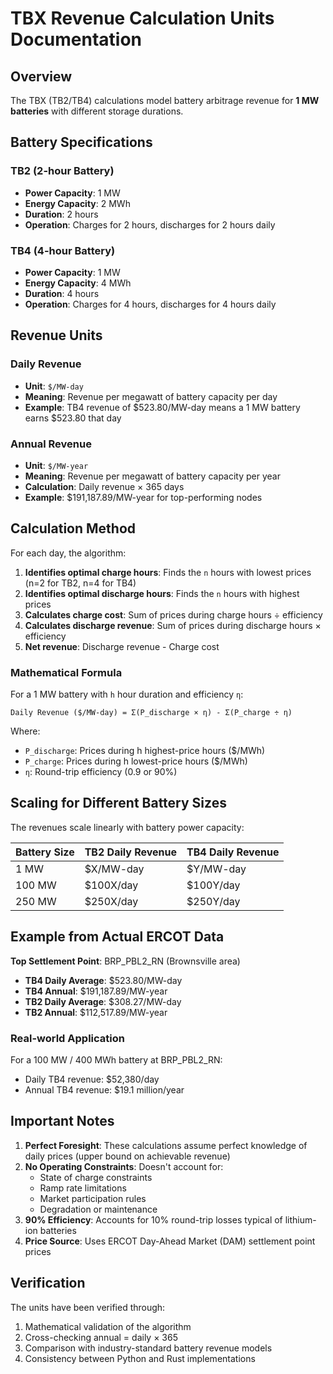 # TBX Revenue Calculation Units Documentation

## Overview
The TBX (TB2/TB4) calculations model battery arbitrage revenue for **1 MW batteries** with different storage durations.

## Battery Specifications

### TB2 (2-hour Battery)
- **Power Capacity**: 1 MW
- **Energy Capacity**: 2 MWh
- **Duration**: 2 hours
- **Operation**: Charges for 2 hours, discharges for 2 hours daily

### TB4 (4-hour Battery)  
- **Power Capacity**: 1 MW
- **Energy Capacity**: 4 MWh
- **Duration**: 4 hours
- **Operation**: Charges for 4 hours, discharges for 4 hours daily

## Revenue Units

### Daily Revenue
- **Unit**: `$/MW-day`
- **Meaning**: Revenue per megawatt of battery capacity per day
- **Example**: TB4 revenue of $523.80/MW-day means a 1 MW battery earns $523.80 that day

### Annual Revenue
- **Unit**: `$/MW-year`
- **Meaning**: Revenue per megawatt of battery capacity per year
- **Calculation**: Daily revenue × 365 days
- **Example**: $191,187.89/MW-year for top-performing nodes

## Calculation Method

For each day, the algorithm:

1. **Identifies optimal charge hours**: Finds the `n` hours with lowest prices (n=2 for TB2, n=4 for TB4)
2. **Identifies optimal discharge hours**: Finds the `n` hours with highest prices
3. **Calculates charge cost**: Sum of prices during charge hours ÷ efficiency
4. **Calculates discharge revenue**: Sum of prices during discharge hours × efficiency
5. **Net revenue**: Discharge revenue - Charge cost

### Mathematical Formula

For a 1 MW battery with `h` hour duration and efficiency `η`:

```
Daily Revenue ($/MW-day) = Σ(P_discharge × η) - Σ(P_charge ÷ η)
```

Where:
- `P_discharge`: Prices during h highest-price hours ($/MWh)
- `P_charge`: Prices during h lowest-price hours ($/MWh)
- `η`: Round-trip efficiency (0.9 or 90%)

## Scaling for Different Battery Sizes

The revenues scale linearly with battery power capacity:

| Battery Size | TB2 Daily Revenue | TB4 Daily Revenue |
|-------------|------------------|-------------------|
| 1 MW | $X/MW-day | $Y/MW-day |
| 100 MW | $100X/day | $100Y/day |
| 250 MW | $250X/day | $250Y/day |

## Example from Actual ERCOT Data

**Top Settlement Point**: BRP_PBL2_RN (Brownsville area)

- **TB4 Daily Average**: $523.80/MW-day
- **TB4 Annual**: $191,187.89/MW-year
- **TB2 Daily Average**: $308.27/MW-day
- **TB2 Annual**: $112,517.89/MW-year

### Real-world Application

For a 100 MW / 400 MWh battery at BRP_PBL2_RN:
- Daily TB4 revenue: $52,380/day
- Annual TB4 revenue: $19.1 million/year

## Important Notes

1. **Perfect Foresight**: These calculations assume perfect knowledge of daily prices (upper bound on achievable revenue)
2. **No Operating Constraints**: Doesn't account for:
   - State of charge constraints
   - Ramp rate limitations
   - Market participation rules
   - Degradation or maintenance
3. **90% Efficiency**: Accounts for 10% round-trip losses typical of lithium-ion batteries
4. **Price Source**: Uses ERCOT Day-Ahead Market (DAM) settlement point prices

## Verification

The units have been verified through:
1. Mathematical validation of the algorithm
2. Cross-checking annual = daily × 365
3. Comparison with industry-standard battery revenue models
4. Consistency between Python and Rust implementations
